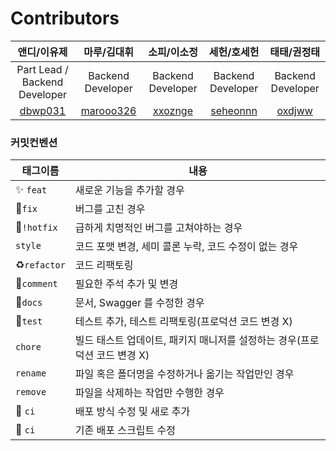 # Contributors

|                         앤디/이유제                         |                           마루/김대휘                           |                         소피/이소정                         |                          세헌/호세헌                          |                        태태/권정태                        |
|:------------------------------------------------------:|:----------------------------------------------------------:|:------------------------------------------------------:|:--------------------------------------------------------:|:----------------------------------------------------:|
|              Part Lead / Backend Developer              |                      Backend Developer                      |                    Backend Developer                    |                     Backend Developer                     |                   Backend Developer                   |
| <center>[dbwp031](https://github.com/dbwp031)</center> | <center>[marooo326](https://github.com/marooo326)</center> | <center>[xxoznge](https://github.com/xxoznge)</center> | <center>[seheonnn](https://github.com/seheonnn)</center> | <center>[oxdjww](https://github.com/oxdjww)</center> |

### 커밋컨벤션

| 태그이름                       | 내용                                          |
|----------------------------|---------------------------------------------|
| :sparkles: `feat`          | 새로운 기능을 추가할 경우                              |
| :bug:`fix `                | 버그를 고친 경우                                   |
| :bug:`!hotfix`             | 급하게 치명적인 버그를 고쳐야하는 경우                       |
| `style`                    | 코드 포맷 변경, 세미 콜론 누락, 코드 수정이 없는 경우            |
| :recycle:`refactor`        | 코드 리팩토링                                     |
| :memo:`comment`            | 필요한 주석 추가 및 변경                              |
| :memo:`docs`	              | 문서, Swagger 를 수정한 경우                        |
| :hammer:`test`             | 테스트 추가, 테스트 리팩토링(프로덕션 코드 변경 X)              |
| `chore`	                   | 빌드 태스트 업데이트, 패키지 매니저를 설정하는 경우(프로덕션 코드 변경 X) |
| `rename`                   | 파일 혹은 폴더명을 수정하거나 옮기는 작업만인 경우                |
| `remove`                   | 파일을 삭제하는 작업만 수행한 경우                         |
| :construction_worker: `ci` | 배포 방식 수정 및 새로 추가                            |
| :green_heart: `ci`         | 기존 배포 스크립트 수정                               |
